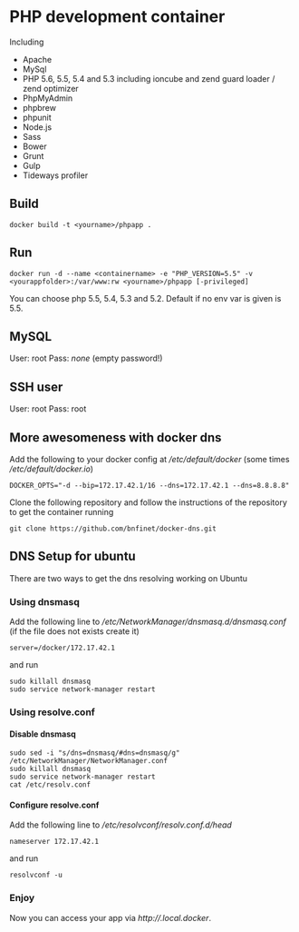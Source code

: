 # PHP development container

Including

* Apache
* MySql
* PHP 5.6, 5.5, 5.4 and 5.3 including ioncube and zend guard loader / zend optimizer
* PhpMyAdmin
* phpbrew
* phpunit
* Node.js
* Sass
* Bower
* Grunt
* Gulp
* Tideways profiler


## Build
```
docker build -t <yourname>/phpapp .
```


## Run
```
docker run -d --name <containername> -e "PHP_VERSION=5.5" -v <yourappfolder>:/var/www:rw <yourname>/phpapp [-privileged]
```

You can choose php 5.5, 5.4, 5.3 and 5.2. Default if no env var is given is 5.5.

## MySQL

User: root
Pass: _none_ (empty password!)


## SSH user

User: root
Pass: root


## More awesomeness with docker dns

Add the following to your docker config at _/etc/default/docker_ (some times _/etc/default/docker.io_)

```
DOCKER_OPTS="-d --bip=172.17.42.1/16 --dns=172.17.42.1 --dns=8.8.8.8"
```

Clone the following repository and follow the instructions of the repository to get the container running

```
git clone https://github.com/bnfinet/docker-dns.git
```

## DNS Setup for ubuntu

There are two ways to get the dns resolving working on Ubuntu

### Using dnsmasq

Add the following line to _/etc/NetworkManager/dnsmasq.d/dnsmasq.conf_ (if the file does not exists create it)

```
server=/docker/172.17.42.1
```

and run 

```
sudo killall dnsmasq
sudo service network-manager restart
```

### Using resolve.conf

#### Disable dnsmasq

```
sudo sed -i "s/dns=dnsmasq/#dns=dnsmasq/g" /etc/NetworkManager/NetworkManager.conf
sudo killall dnsmasq
sudo service network-manager restart
cat /etc/resolv.conf
```

#### Configure resolve.conf

Add the following line to _/etc/resolvconf/resolv.conf.d/head_
```
nameserver 172.17.42.1
```

and run

```
resolvconf -u
```

### Enjoy

Now you can access your app via _http://<containername>.local.docker_.
